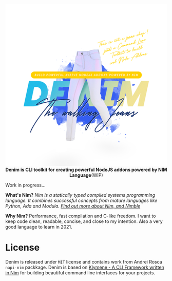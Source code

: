 <p align="center"><img src=".github/denim.png" width="540px" alt="DENIM - CLI Toolkit to build cool NodeJS addons Powered by NIM language"><br>
    <strong>Denim is CLI toolkit for creating powerful NodeJS addons powered by NIM Language</strong>(WIP)</p>

Work in progress...

**What's Nim?**
_Nim is a statically typed compiled systems programming language. It combines successful concepts from mature languages like Python, Ada and Modula. [Find out more about Nim, and Nimble](https://nim-lang.org/)_

**Why Nim?**
Performance, fast compilation and C-like freedom. I want to keep code clean, readable, concise, and close to my intention. Also a very good language to learn in 2021.

# License
Denim is released under <code>MIT</code> license and contains work from Andrei Rosca `napi-nim` packkage. Denim is based on [Klymene - A CLI Framework written in Nim](https://github.com/georgelemon/klymene) for building beautiful command line interfaces for your projects.

